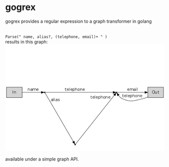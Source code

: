 gogrex
======

gogrex provides a regular expression to a graph transformer in golang

<code>
Parse(" name, alias?, (telephone, email)+ " ) 
</code>
results in this graph: 

<img src="https://github.com/ericaro/gogrex/raw/master/graph.png">

available under a simple graph API.
